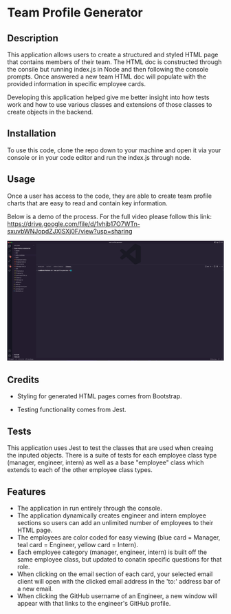 # Team Profile Generator

## Description

This application allows users to create a structured and styled HTML page that contains members of their team. The HTML doc is constructed through the consile but running index.js in Node and then following the console prompts. Once answered a new team HTML doc will populate with the provided information in specific employee cards. 

Developing this application helped give me better insight into how tests work and how to use various classes and extensions of those classes to create objects in the backend.

## Installation

To use this code, clone the repo down to your machine and open it via your console or in your code editor and run the index.js through node. 

## Usage

Once a user has access to the code, they are able to create team profile charts that are easy to read and contain key information.

Below is a demo of the process. For the full video please follow this link: https://drive.google.com/file/d/1vhjb17O7WTn-sxuvbWNJopdZJXlSXj0F/view?usp=sharing

![Demo of read me generator.](./assets/images/team-profile-generator-demo.gif)


## Credits

- Styling for generated HTML pages comes from Bootstrap.

- Testing functionality comes from Jest. 

## Tests

This application uses Jest to test the classes that are used when creaing the inputed objects. There is a suite of tests for each employee class type (manager, engineer, intern) as well as a base "employee" class which extends to each of the other employee class types. 

## Features

- The application in run entirely through the console. 
- The application dynamically creates engineer and intern employee sections so users can add an unlimited number of employees to their HTML page.
- The employees are color coded for easy viewing (blue card = Manager, teal card = Engineer, yellow card = Intern).
- Each employee category (manager, engineer, intern) is built off the same employee class, but updated to conatin specific questions for that role. 
- When clicking on the email section of each card, your selected email client will open with the clicked email address in the 'to:' address bar of a new email. 
- When clicking the GitHub username of an Engineer, a new window will appear with that links to the engineer's GitHub profile.